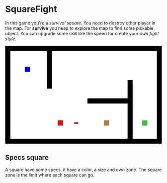 # SquareFight

In this game you're a *survival square*. You need to destroy other player in the map. For **survive** you need to explore the map to find some pickable object. You can upgrade some skill like the speed for create your *own fight style*.

![Square Fight plan](/SquareFight.png "Square fight plan")

## Specs square

A square have some specs. it have a color, a size and own zone. The square zone is the limit where each square can go.



